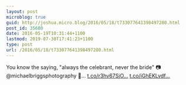 ```yaml
---
layout: post
microblog: true
guid: http://joshua.micro.blog/2016/05/18/t733077641398497280.html
post_id: 35680
date: 2016-05-19T10:31:44+1100
lastmod: 2019-07-30T17:41:23+1100
type: post
url: /2016/05/18/t733077641398497280.html
---
```

You know the saying, "always the celebrant, never the bride" 📷 @michaelbriggsphotography 💐… [t.co/r3hv67SjO...](https://t.co/r3hv67SjOH) [t.co/iGhEKLvdf...](https://t.co/iGhEKLvdf5)
